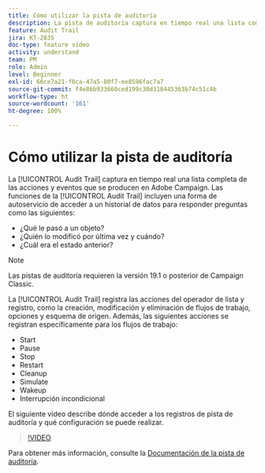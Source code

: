 ```yaml
---
title: Cómo utilizar la pista de auditoría
description: La pista de auditoría captura en tiempo real una lista completa de las acciones y eventos que se producen en Adobe Campaign.
feature: Audit Trail
jira: KT-2835
doc-type: feature video
activity: understand
team: PM
role: Admin
level: Beginner
exl-id: 66ce7a21-f0ca-47a5-80f7-ee8596fac7a7
source-git-commit: f4e86b933660ced199c30d318445363b74c51c4b
workflow-type: ht
source-wordcount: '161'
ht-degree: 100%

---
```


# Cómo utilizar la pista de auditoría

La [!UICONTROL Audit Trail] captura en tiempo real una lista completa de las acciones y eventos que se producen en Adobe Campaign. Las funciones de la [!UICONTROL Audit Trail] incluyen una forma de autoservicio de acceder a un historial de datos para responder preguntas como las siguientes:

* ¿Qué le pasó a un objeto?
* ¿Quién lo modificó por última vez y cuándo?
* ¿Cuál era el estado anterior?

>[!NOTE]
>
>Las pistas de auditoría requieren la versión 19.1 o posterior de Campaign Classic.

La [!UICONTROL Audit Trail] registra las acciones del operador de lista y registro, como la creación, modificación y eliminación de flujos de trabajo, opciones y esquema de origen. Además, las siguientes acciones se registran específicamente para los flujos de trabajo:

* Start
* Pause
* Stop
* Restart
* Cleanup
* Simulate
* Wakeup
* Interrupción incondicional

El siguiente vídeo describe dónde acceder a los registros de pista de auditoría y qué configuración se puede realizar.

>[!VIDEO](https://video.tv.adobe.com/v/27425?quality=12&learn=on)

Para obtener más información, consulte la [Documentación de la pista de auditoría](https://experienceleague.adobe.com/docs/campaign-classic/using/monitoring-campaign-classic/production-procedures/audit-trail.html?lang=es).
